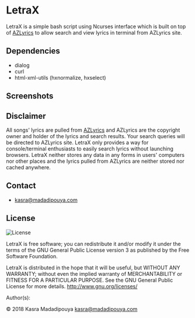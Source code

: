# LetraX
LetraX is a simple bash script using Ncurses interface which is built on top of [AZLyrics](https://www.azlyrics) to allow search and view lyrics in terminal from AZLyrics site.

## Dependencies
- dialog
- curl
- html-xml-utils (hxnormalize, hxselect)

## Screenshots

## Disclaimer
All songs' lyrics are pulled from [AZLyrics](https://www.azlyrics.com) and AZLyrics are the copyright owner and holder of the lyrics and search results. Your search queries will be directed to AZLyrics site. LetraX only provides a way for console/terminal enthusiasts to easily search lyrics without launching browsers. LetraX neither stores any data in any forms in users' computers nor other places and the lyrics pulled from AZLyrics are neither stored nor cached anywhere.

## Contact
* kasra@madadipouya.com

## License
<p>
<img src="https://www.gnu.org/graphics/gplv3-127x51.png" alt="License"/>
</p>
LetraX is free software; you can redistribute it and/or modify
it under the terms of the GNU General Public License version 3
as published by the Free Software Foundation.

LetraX is distributed in the hope that it will be useful,
but WITHOUT ANY WARRANTY; without even the implied warranty of
MERCHANTABILITY or FITNESS FOR A PARTICULAR PURPOSE.  See the
GNU General Public License for more details.  <http://www.gnu.org/licenses/>

Author(s):

© 2018 Kasra Madadipouya <kasra@madadipouya.com> 
